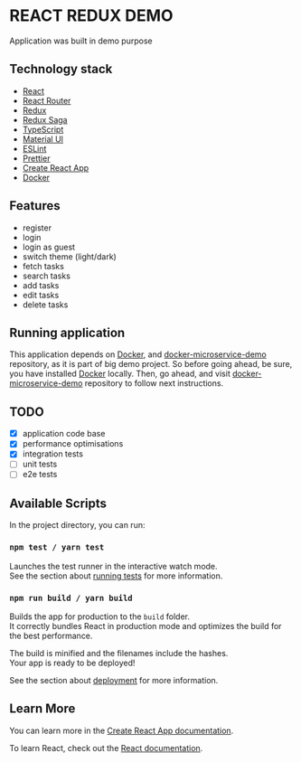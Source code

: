 # REACT REDUX DEMO

Application was built in demo purpose

## Technology stack

* [React](https://reactjs.org/)
* [React Router](https://github.com/ReactTraining/react-router)
* [Redux](https://redux.js.org/)
* [Redux Saga](https://redux-saga.js.org/)
* [TypeScript](https://www.typescriptlang.org/)
* [Material UI](https://material-ui.com/)
* [ESLint](https://eslint.org/)
* [Prettier](https://prettier.io/)
* [Create React App](https://reactjs.org/docs/create-a-new-react-app.html)
* [Docker](https://www.docker.com/)

## Features

* register
* login
* login as guest
* switch theme (light/dark)
* fetch tasks
* search tasks
* add tasks
* edit tasks
* delete tasks

## Running application

This application depends on [Docker](https://www.docker.com/), and [docker-microservice-demo](https://github.com/Bomavi/docker-microservice-demo) repository, as it is part of big demo project. So before going ahead, be sure, you have installed [Docker](https://www.docker.com/) locally. Then, go ahead, and visit [docker-microservice-demo](https://github.com/Bomavi/docker-microservice-demo) repository to follow next instructions.

## TODO

- [x] application code base
- [x] performance optimisations
- [x] integration tests
- [ ] unit tests
- [ ] e2e tests

## Available Scripts

In the project directory, you can run:

### `npm test / yarn test`

Launches the test runner in the interactive watch mode.<br>
See the section about [running tests](https://facebook.github.io/create-react-app/docs/running-tests) for more information.

### `npm run build / yarn build`

Builds the app for production to the `build` folder.<br>
It correctly bundles React in production mode and optimizes the build for the best performance.

The build is minified and the filenames include the hashes.<br>
Your app is ready to be deployed!

See the section about [deployment](https://facebook.github.io/create-react-app/docs/deployment) for more information.

## Learn More

You can learn more in the [Create React App documentation](https://facebook.github.io/create-react-app/docs/getting-started).

To learn React, check out the [React documentation](https://reactjs.org/).

